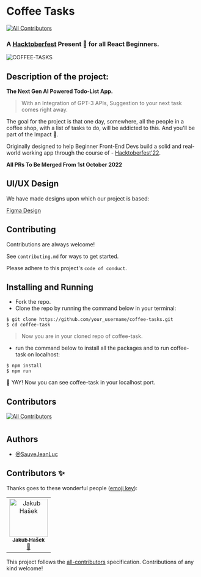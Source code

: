 # Coffee Tasks
<!-- ALL-CONTRIBUTORS-BADGE:START - Do not remove or modify this section -->
[![All Contributors](https://img.shields.io/badge/all_contributors-1-orange.svg?style=flat-square)](#contributors-)
<!-- ALL-CONTRIBUTORS-BADGE:END -->

### A [Hacktoberfest](https://hacktoberfest.com/) Present 🎁 for all React Beginners.

![COFFEE-TASKS](hhttps://user-images.githubusercontent.com/73312468/193850169-0246522e-a3b0-49af-98f1-265a551e949b.gif)

 ## **Description of the project:**

<b>The Next Gen AI Powered Todo-List App.</b> 
>With an Integration of GPT-3 APIs, Suggestion to your next task comes right away.

The goal for the project is that one day, somewhere, all the people in a coffee shop, with a list of tasks to do, will be addicted to this.
And you'll be part of the Impact 🙂.

Originally designed to help Beginner Front-End Devs build a solid
and real-world working app through the course of - [Hacktoberfest'22](https://hacktoberfest.com/).

**All PRs To Be Merged From 1st October 2022**

## UI/UX Design
We have made designs upon which our project is based:

[Figma Design](https://www.figma.com/file/2DdRHkoszU7lxTvcyBchJ8/React-TODO?node-id=0%3A1)

## Contributing

Contributions are always welcome!

See `contributing.md` for ways to get started.

Please adhere to this project's `code of conduct`.
## Installing and Running

* Fork the repo.
* Clone the repo by running the command below in your terminal:
````console
$ git clone https://github.com/your_username/coffee-tasks.git
$ cd coffee-task
````
>Now you are in your cloned repo of coffee-task.
* run the command below to install all the packages and to run coffee-task on localhost:
````console
$ npm install
$ npm run
````
🥳 YAY! Now you can see coffee-task in your localhost port. 

## Contributors

<!-- ALL-CONTRIBUTORS-LIST:START - Do not remove or modify this section -->
<!-- prettier-ignore-start -->
<!-- markdownlint-disable -->

<!-- markdownlint-restore -->
<!-- prettier-ignore-end -->

<!-- ALL-CONTRIBUTORS-LIST:END -->

<!-- ALL-CONTRIBUTORS-BADGE:START - Do not remove or modify this section -->

[![All Contributors](https://img.shields.io/badge/all_contributors-13-orange.svg?style=flat-square)](#contributors)

# <!-- ALL-CONTRIBUTORS-BADGE:END -->

## Authors

- [@SauveJeanLuc](https://github.com/SauveJeanLuce)

## Contributors ✨

Thanks goes to these wonderful people ([emoji key](https://allcontributors.org/docs/en/emoji-key)):

<!-- ALL-CONTRIBUTORS-LIST:START - Do not remove or modify this section -->
<!-- prettier-ignore-start -->
<!-- markdownlint-disable -->
<table>
  <tbody>
    <tr>
      <td align="center"><a href="https://github.com/kubahasek"><img src="https://avatars.githubusercontent.com/u/28836407?v=4?s=100" width="100px;" alt="Jakub Hašek"/><br /><sub><b>Jakub Hašek</b></sub></a><br /><a href="https://github.com/SauveJeanLuc/coffee-tasks/commits?author=kubahasek" title="Documentation">📖</a></td>
    </tr>
  </tbody>
  <tfoot>
    
  </tfoot>
</table>

<!-- markdownlint-restore -->
<!-- prettier-ignore-end -->

<!-- ALL-CONTRIBUTORS-LIST:END -->

This project follows the [all-contributors](https://github.com/all-contributors/all-contributors) specification. Contributions of any kind welcome!
